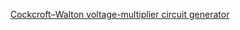 [Cockcroft–Walton voltage-multiplier circuit generator](https://www.globalsino.com/EM/page3257.html#:~:text=The%20Cockcroft%E2%80%93Walton%20%28CW%29%20voltage-multiplier%20circuit%20generator%20is%20an,%28alternating%20current%29%20or%20pulsing%20DC%20%28direct%20current%29%20voltages.) 
